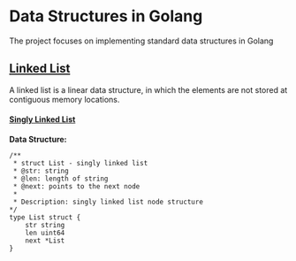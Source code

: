 # Data Structures in Golang

The project focuses on implementing standard data structures in Golang

## [Linked List](./linked-list)

A linked list is a linear data structure, in which the elements are not stored at contiguous memory locations. 

#### [Singly Linked List](./linked-list/singly)

**Data Structure:**
```
/**
 * struct List - singly linked list
 * @str: string
 * @len: length of string
 * @next: points to the next node
 * 
 * Description: singly linked list node structure
*/
type List struct {
	str string
	len uint64
	next *List
}
```
